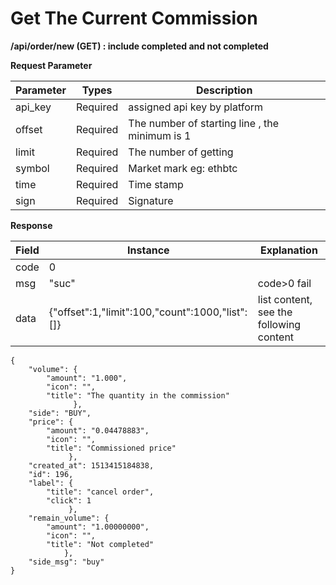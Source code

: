 # Get The Current Commission

**/api/order/new  (GET) : include completed and not completed**

 **Request Parameter**

| Parameter | Types    | Description                              |
| --------- | -------- | ---------------------------------------- |
| api_key   | Required | assigned api key by platform             |
| offset    | Required | The number of  starting line , the minimum is 1 |
| limit     | Required | The number of getting                    |
| symbol    | Required | Market mark eg: ethbtc                   |
| time      | Required | Time stamp                               |
| sign      | Required | Signature                                |

 

**Response**

 

| Field | Instance                                 | Explanation                             |
| ----- | ---------------------------------------- | --------------------------------------- |
| code  | 0                                        |                                         |
| msg   | "suc"                                    | code>0 fail                             |
| data  | {"offset":1,"limit":100,"count":1000,"list":[]} | list content, see the following content |

 

```
{
	"volume": {
		"amount": "1.000",
		"icon": "",
		"title": "The quantity in the commission"
	          },
	"side": "BUY",
	"price": {
		"amount": "0.04478883",
		"icon": "",
		"title": "Commissioned price"
	         },
	"created_at": 1513415184838,
	"id": 196,
	"label": {
		"title": "cancel order",
		"click": 1
	         },
	"remain_volume": {
		"amount": "1.00000000",
		"icon": "",
		"title": "Not completed"
	        },
	"side_msg": "buy"
}

```
